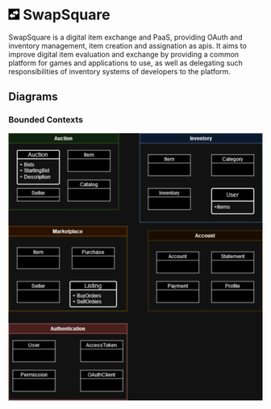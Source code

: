 # <img alt="logo" src="./.github/images/logo.png" width=22 height=22 /> SwapSquare

SwapSquare is a digital item exchange and PaaS, providing OAuth and inventory management, item creation and assignation as apis. It aims to improve digital item evaluation and exchange by providing a common platform for games and applications to use, as well as delegating such responsibilities of inventory systems of developers to the platform.

## Diagrams

### Bounded Contexts

![Bounded Contexts](./.github/diagrams/domain/bounded_contexts.drawio.png)
